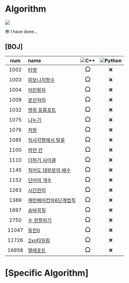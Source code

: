 # Algorithm
<img src="https://cdn.discordapp.com/attachments/837197524989116469/893160736979828756/nice-old-man.gif"/>

😎 I have done...  
## [BOJ]  
|num|name|![C++](https://img.shields.io/badge/-C++-00599C?style=plastic&logo=c)|![Python](https://img.shields.io/badge/-Python-8fcfd1?style=plastic&logo=Python)|
|:---:|:---|:---:|:---:|  
|1002|[터렛](https://www.acmicpc.net/problem/1002)|[⭕](https://github.com/kangshwan/Algorithm/blob/main/BOJ/cpp/1002_터렛.cpp)|❌|  
|1003|[피보나치함수](https://www.acmicpc.net/problem/1003)|[⭕](https://github.com/kangshwan/Algorithm/blob/main/BOJ/cpp/1003_피보나치%20함수.cpp)|❌|  
|1004|[어린왕자](https://www.acmicpc.net/problem/1004)|[⭕](https://github.com/kangshwan/Algorithm/blob/main/BOJ/cpp/1004_어린왕자.cpp)|❌|  
|1009|[분산처리](https://www.acmicpc.net/problem/1009)|[⭕](https://github.com/kangshwan/Algorithm/blob/main/BOJ/cpp/1009_분산처리.cpp)|❌| 
|1032|[명령 프롬포트](https://www.acmicpc.net/problem/1032)|[⭕](https://github.com/kangshwan/Algorithm/blob/main/BOJ/cpp/1032_명령프롬포트.cpp)|❌|  
|1075|[나누기](https://www.acmicpc.net/problem/1075)|[⭕](https://github.com/kangshwan/Algorithm/blob/main/BOJ/cpp/1075_나누기.cpp)|❌|  
|1076|[저항](https://www.acmicpc.net/problem/1076)|[⭕](https://github.com/kangshwan/Algorithm/blob/main/BOJ/cpp/1076_저항.cpp)|❌|  
|1085|[직사각형에서 탈출](https://www.acmicpc.net/problem/1085)|[⭕](https://github.com/kangshwan/Algorithm/blob/main/BOJ/cpp/1085_직사각형에서%20탈출.cpp)|❌|  
|1100|[하얀 칸](https://www.acmicpc.net/problem/1100)|[⭕](https://github.com/kangshwan/Algorithm/blob/main/BOJ/cpp/1100_하얀%20칸.cpp)|❌|
|1110|[더하기 사이클](https://www.acmicpc.net/problem/1100)|[⭕](https://github.com/kangshwan/Algorithm/blob/main/BOJ/cpp/1110_더하기사이클.cpp)|❌|  
|1145|[적어도 대부분의 배수](https://www.acmicpc.net/problem/1110)|[⭕](https://github.com/kangshwan/Algorithm/blob/main/BOJ/cpp/1145_적어도%20대부분의%20배수.cpp)|❌|
|1152|[단어의 개수](https://www.acmicpc.net/problem/1145)|[⭕](https://github.com/kangshwan/Algorithm/blob/main/BOJ/cpp/1152_단어의%20개수.cpp)|❌|
|1263|[시간관리](https://www.acmicpc.net/problem/1152)|[⭕](https://github.com/kangshwan/Algorithm/blob/main/BOJ/cpp/1263_시간관리.cpp)|❌|  
|1389|[케빈베이컨의6단계법칙](https://www.acmicpc.net/problem/1389)|[⭕](https://github.com/kangshwan/Algorithm/blob/main/BOJ/cpp/1389_케빈베이컨의6단계법칙.cpp)|❌|  
|1697|[숨바꼭질](https://www.acmicpc.net/problem/1697)|[⭕](https://github.com/kangshwan/Algorithm/blob/main/BOJ/cpp/1697_숨바꼭질.cpp)|❌|  
|2750|[수 정렬하기](https://www.acmicpc.net/problem/2750)|[⭕](https://github.com/kangshwan/Algorithm/blob/main/BOJ/cpp/2750_수정렬하기.cpp)|❌|  
|11047|[동전0](https://www.acmicpc.net/problem/11047)|[⭕](https://github.com/kangshwan/Algorithm/blob/main/BOJ/cpp/11047_동전0.cpp)|❌|  
|11726|[2xn타일링](https://www.acmicpc.net/problem/11726)|[⭕](https://github.com/kangshwan/Algorithm/blob/main/BOJ/cpp/11726_2xn타일링.cpp)|❌|  
|16958|[텔레포트](https://www.acmicpc.net/problem/16958)|[⭕](https://github.com/kangshwan/Algorithm/blob/main/BOJ/cpp/16958_텔레포트.cpp)|❌|  


# [Specific Algorithm]

